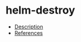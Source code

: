 # helm-destroy

- [Description](https://github.com/bakdata/ci-templates/tree/feat/doc/docs/descriptions/actions/helm-destroy)
- [References](https://github.com/bakdata/ci-templates/tree/feat/doc/docs/references/actions/helm-destroy)
